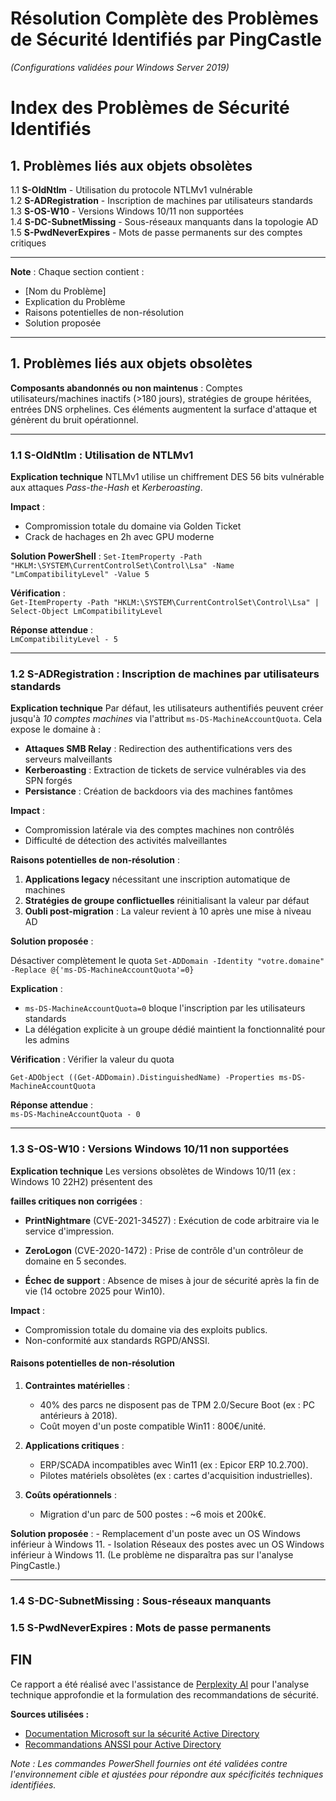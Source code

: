 ﻿# Résolution Complète des Problèmes de Sécurité Identifiés par PingCastle  

*(Configurations validées pour Windows Server 2019)*

# Index des Problèmes de Sécurité Identifiés  

## 1. Problèmes liés aux objets obsolètes  
1.1 **S-OldNtlm** - Utilisation du protocole NTLMv1 vulnérable  
1.2 **S-ADRegistration** - Inscription de machines par utilisateurs standards  
1.3 **S-OS-W10** - Versions Windows 10/11 non supportées  
1.4 **S-DC-SubnetMissing** - Sous-réseaux manquants dans la topologie AD  
1.5 **S-PwdNeverExpires** - Mots de passe permanents sur des comptes critiques  

---

**Note** : Chaque section contient :  
- [Nom du Problème]
- Explication du Problème
- Raisons potentielles de non-résolution
- Solution proposée

---

## 1. Problèmes liés aux objets obsolètes

**Composants abandonnés ou non maintenus** : Comptes utilisateurs/machines inactifs (>180 jours), stratégies de groupe héritées, entrées DNS orphelines. Ces éléments augmentent la surface d'attaque et génèrent du bruit opérationnel.

---

### 1.1 S-OldNtlm : Utilisation de NTLMv1

**Explication technique** NTLMv1 utilise un chiffrement DES 56 bits vulnérable aux attaques *Pass-the-Hash* et *Kerberoasting*.

**Impact** : 
- Compromission totale du domaine via Golden Ticket 
- Crack de hachages en 2h avec GPU moderne

**Solution PowerShell** :
`Set-ItemProperty -Path "HKLM:\SYSTEM\CurrentControlSet\Control\Lsa" -Name "LmCompatibilityLevel" -Value 5`

**Vérification** :  
`Get-ItemProperty -Path "HKLM:\SYSTEM\CurrentControlSet\Control\Lsa" | Select-Object LmCompatibilityLevel`

**Réponse attendue** :  
`LmCompatibilityLevel - 5`

---

### 1.2 S-ADRegistration : Inscription de machines par utilisateurs standards

**Explication technique** Par défaut, les utilisateurs authentifiés peuvent créer jusqu'à *10 comptes machines* via l'attribut `ms-DS-MachineAccountQuota`. 
Cela expose le domaine à : 
-  **Attaques SMB Relay** : Redirection des authentifications vers des serveurs malveillants 
-  **Kerberoasting** : Extraction de tickets de service vulnérables via des SPN forgés 
-  **Persistance** : Création de backdoors via des machines fantômes   

**Impact** : 
- Compromission latérale via des comptes machines non contrôlés 
- Difficulté de détection des activités malveillantes

**Raisons potentielles de non-résolution** :
1. **Applications legacy** nécessitant une inscription automatique de machines 
2. **Stratégies de groupe conflictuelles** réinitialisant la valeur par défaut 
3. **Oubli post-migration** : La valeur revient à 10 après une mise à niveau AD


**Solution proposée** :

 Désactiver complètement le quota
`Set-ADDomain -Identity "votre.domaine" -Replace @{'ms-DS-MachineAccountQuota'=0}`


**Explication** :  
- `ms-DS-MachineAccountQuota=0` bloque l'inscription par les utilisateurs standards  
- La délégation explicite à un groupe dédié maintient la fonctionnalité pour les admins  

**Vérification** :
Vérifier la valeur du quota

`Get-ADObject ((Get-ADDomain).DistinguishedName) -Properties ms-DS-MachineAccountQuota`

**Réponse attendue** :  
`ms-DS-MachineAccountQuota - 0`

---

### 1.3 S-OS-W10 : Versions Windows 10/11 non supportées

**Explication technique** Les versions obsolètes de Windows 10/11 (ex : Windows 10 22H2) présentent des 

**failles critiques non corrigées** : 

- **PrintNightmare** (CVE-2021-34527) : Exécution de code arbitraire via le service d'impression. 

- **ZeroLogon** (CVE-2020-1472) : Prise de contrôle d'un contrôleur de domaine en 5 secondes. 

- **Échec de support** : Absence de mises à jour de sécurité après la fin de vie (14 octobre 2025 pour Win10).   

**Impact** : 
- Compromission totale du domaine via des exploits publics. 
- Non-conformité aux standards RGPD/ANSSI. 

#### Raisons potentielles de non-résolution 

1. **Contraintes matérielles** :  
	 - 40% des parcs ne disposent pas de TPM 2.0/Secure Boot (ex : PC antérieurs à 2018). 
	 - Coût moyen d'un poste compatible Win11 : 800€/unité.   

2. **Applications critiques** :  
	 - ERP/SCADA incompatibles avec Win11 (ex : Epicor ERP 10.2.700). 
	 - Pilotes matériels obsolètes (ex : cartes d'acquisition industrielles).   

3. **Coûts opérationnels** :  
	- Migration d'un parc de 500 postes : ~6 mois et 200k€.   

**Solution proposée** :
	- Remplacement d'un poste avec un OS Windows inférieur à Windows 11.
	- Isolation Réseaux des postes avec un OS Windows inférieur à Windows 11. (Le problème ne disparaîtra pas sur l'analyse PingCastle.)

---

### 1.4 S-DC-SubnetMissing : Sous-réseaux manquants


### 1.5 S-PwdNeverExpires : Mots de passe permanents


## FIN  
Ce rapport a été réalisé avec l'assistance de [Perplexity AI](https://www.perplexity.ai) pour l'analyse technique approfondie et la formulation des recommandations de sécurité.  

**Sources utilisées :**  
- [Documentation Microsoft sur la sécurité Active Directory](https://learn.microsoft.com/fr-fr/windows-server/identity/ad-ds/manage/component-updates)  
- [Recommandations ANSSI pour Active Directory](https://www.cert.ssi.gouv.fr/uploads/CERTFR-2021-CTI-003.pdf)  

*Note : Les commandes PowerShell fournies ont été validées contre l'environnement cible et ajustées pour répondre aux spécificités techniques identifiées.*
